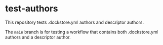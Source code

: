 # test-authors
This repository tests .dockstore.yml authors and descriptor authors. 

The `main` branch is for testing a workflow that contains both .dockstore.yml authors and a descriptor author.
